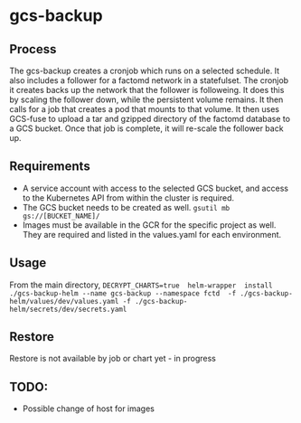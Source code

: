 # gcs-backup

## Process
The gcs-backup creates a cronjob which runs on a selected schedule.  It also includes a follower for a factomd network in a statefulset.  The cronjob it creates backs up the network that the follower is followeing.  It does this by scaling the follower down, while the persistent volume remains.  It then calls for a job that creates a pod that mounts to that volume.  It then uses GCS-fuse to upload a tar and gzipped directory of the factomd database to a GCS bucket.  Once that job is complete, it will re-scale the follower back up.

## Requirements
* A service account with access to the selected GCS bucket, and access to the Kubernetes API from within the cluster is required. 
* The GCS bucket needs to be created as well.  `gsutil mb gs://[BUCKET_NAME]/`
* Images must be available in the GCR for the specific project as well.  They are required and listed in the values.yaml for each environment.

## Usage
From the main directory, 
`DECRYPT_CHARTS=true  helm-wrapper  install ./gcs-backup-helm --name gcs-backup --namespace fctd  -f ./gcs-backup-helm/values/dev/values.yaml -f ./gcs-backup-helm/secrets/dev/secrets.yaml`

## Restore
Restore is not available by job or chart yet - in progress


## TODO:
* Possible change of host for images
